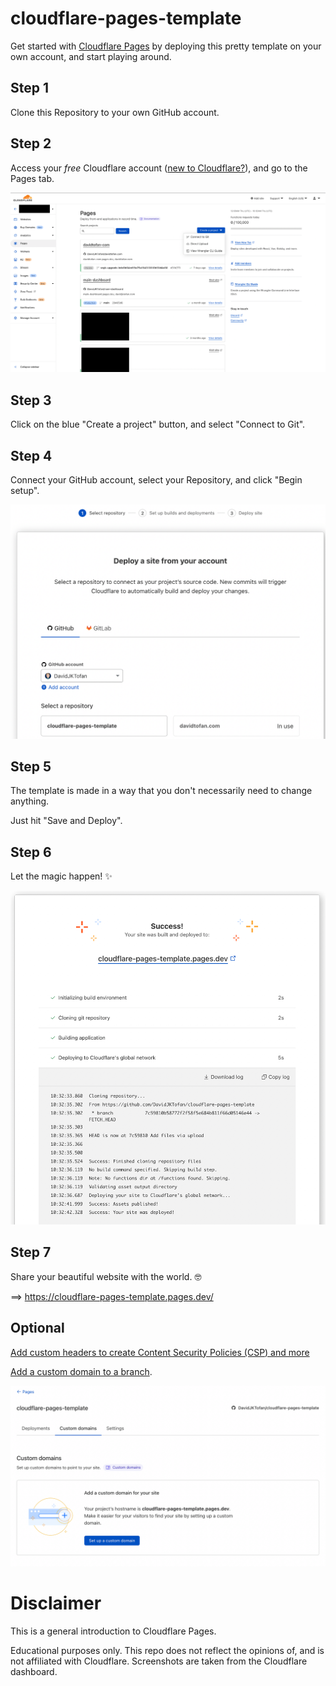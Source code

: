 # cloudflare-pages-template

Get started with [Cloudflare Pages](https://pages.cloudflare.com/) by deploying this pretty template on your own account, and start playing around.

## Step 1

Clone this Repository to your own GitHub account.

## Step 2

Access your _free_ Cloudflare account ([new to Cloudflare?](https://developers.cloudflare.com/fundamentals/get-started/)), and go to the Pages tab.

![pages-tab](/img/readme-img/pages-tab.png)

## Step 3

Click on the blue "Create a project" button, and select "Connect to Git".

## Step 4

Connect your GitHub account, select your Repository, and click "Begin setup".

![github-deploy](/img/readme-img/github-deploy.png)

## Step 5

The template is made in a way that you don't necessarily need to change anything. 

Just hit "Save and Deploy".

## Step 6

Let the magic happen! ✨

![success](/img/readme-img/success.png)

## Step 7

Share your beautiful website with the world. 🤓

==> https://cloudflare-pages-template.pages.dev/

## Optional

[Add custom headers to create Content Security Policies (CSP) and more](https://developers.cloudflare.com/pages/platform/headers/)

[Add a custom domain to a branch](https://developers.cloudflare.com/pages/how-to/custom-branch-aliases/).

![custom-domains](/img/readme-img/custom-domains.png)

# Disclaimer

This is a general introduction to Cloudflare Pages. 

Educational purposes only. This repo does not reflect the opinions of, and is not affiliated with Cloudflare. 
Screenshots are taken from the Cloudflare dashboard.
